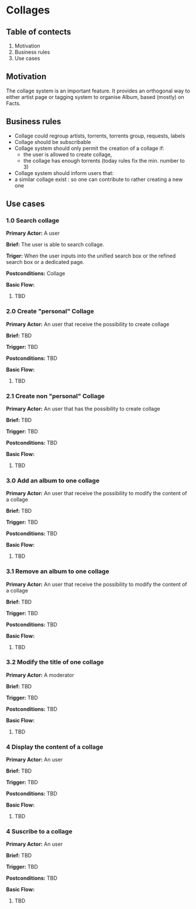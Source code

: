 # Collages

## Table of contects

1. Motivation
1. Business rules
1. Use cases

## Motivation

The collage system is an important feature.
It provides an orthogonal way to either artist page or tagging system to organise Album, based (mostly) on Facts.

## Business rules

* Collage could regroup artists, torrents, torrents group, requests, labels
* Collage should be subscribable
* Collage system should only permit the creation of a collage if:
  * the user is allowed to create collage,
  * the collage has enough torrents (today rules fix the min. number to 3)
* Collage system should inform users that:
 * a similar collage exist : so one can contribute to rather creating a new one

## Use cases

### 1.0 Search collage

**Primary Actor:** A user

**Brief:** The user is able to search collage.

**Triger:** When the user inputs into the unified search box or the refined search box or a dedicated page.

**Postconditions:** Collage

**Basic Flow:**

1. TBD

### 2.0 Create "personal" Collage

**Primary Actor:** An user that receive the possibility to create collage

**Brief:**  TBD

**Trigger:** TBD

**Postconditions:** TBD

**Basic Flow:**

1. TBD

### 2.1 Create non "personal" Collage

**Primary Actor:** An user that has the possibility to create collage

**Brief:**  TBD

**Trigger:** TBD

**Postconditions:** TBD

**Basic Flow:**

1. TBD

### 3.0 Add an album to one collage

**Primary Actor:** An user that receive the possibility to modify the content of a collage

**Brief:**  TBD

**Trigger:** TBD

**Postconditions:** TBD

**Basic Flow:**

1. TBD

### 3.1 Remove an album to one collage

**Primary Actor:** An user that receive the possibility to modify the content of a collage

**Brief:**  TBD

**Trigger:** TBD

**Postconditions:** TBD

**Basic Flow:**

1. TBD

### 3.2 Modify the title of one collage

**Primary Actor:** A moderator

**Brief:**  TBD

**Trigger:** TBD

**Postconditions:** TBD

**Basic Flow:**

1. TBD

### 4 Display the content of a collage

**Primary Actor:** An user

**Brief:**  TBD

**Trigger:** TBD

**Postconditions:** TBD

**Basic Flow:**

1. TBD

### 4 Suscribe to a collage

**Primary Actor:** An user

**Brief:**  TBD

**Trigger:** TBD

**Postconditions:** TBD

**Basic Flow:**

1. TBD
